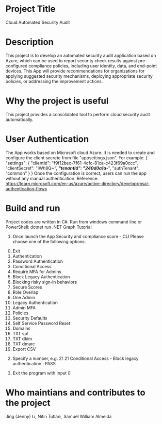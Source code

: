 # Project Title
Cloud Automated Security Audit

# Description
This project is to develop an automated security audit application based on Azure, which can be used to report security check results against pre-configured compliance policies, including user identity, data, and end-point devices. This App will provide recommendations for organizations for applying suggested security mechanisms, deploying appropriate security policies, or addressing the improvement actions.

# Why the project is useful
This project provides a consolidated tool to perform cloud security audit automatically. 

# User Authentication 
The App works based on Microsoft cloud Azure. It is needed to create and configure the client secrete from file "appsettings.json". For example: 
{
  "settings": {
    "clientId": "f9f12bec-7f61-4cfc-81ca-c423f69a0ccc",
    "clientSecret": "lWh8Q~***",
    "tenantId": "240d0a1a-***",
    "authTenant": "common"
  }
}
Once the configuration is correct, users can run the app without any manual authentication. Reference: https://learn.microsoft.com/en-us/azure/active-directory/develop/msal-authentication-flows

# Build and run 
Project codes are written in C#. Run from windows command line or PowerShell:
dotnet run .NET Graph Tutorial

1) Once launch the App
Security and compliance score - CLI
Please choose one of the following options:
0. Exit
1. Authentication
10. Password Authentication
2. Conditional Access
20. Require MFA for Admins
21. Block Legacy Authentication
22. Blocking risky sign-in behaviors
3. Secure Scores
30. Role Overlap
31. One Admin
32. Legacy Authentication
33. Admin MFA
4. Policies
40. Security Defaults
41. Self Service Password Reset
5. Domains
50. TXT spf
51. TXT dkim
52. TXT dmarc
100. Export CSV

2) Specify a number, e.g. 21
21
Conditional Access - Block legacy authentication : PASS

3) Exit the program with input 0

# Who maintians and contributes to the project
Jing (Jenny) Li, Nitin Tutlani, Samuel William Almeida 
